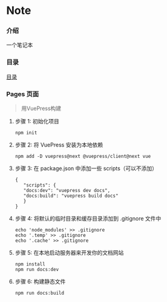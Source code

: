 # Note

### 介绍
一个笔记本

### 目录

[目录](docs/index.md)

### Pages 页面
> 用VuePress构建

1. 步骤 1: 初始化项目
    ```shell
    npm init
    ```

2. 步骤 2: 将 VuePress 安装为本地依赖
    ```shell
    npm add -D vuepress@next @vuepress/client@next vue
    ```

3. 步骤 3: 在 package.json 中添加一些 scripts（可以不添加）
    ```
    {
       "scripts": {
       "docs:dev": "vuepress dev docs",
       "docs:build": "vuepress build docs"
       }
    }
    ```

4. 步骤 4: 将默认的临时目录和缓存目录添加到 .gitignore 文件中
    ```shell
    echo 'node_modules' >> .gitignore
    echo '.temp' >> .gitignore
    echo '.cache' >> .gitignore
    ```

5. 步骤 5: 在本地启动服务器来开发你的文档网站
    ```shell
    npm install
    npm run docs:dev
    ```

6. 步骤 6: 构建静态文件
    ```shell
    npm run docs:build
    ```

